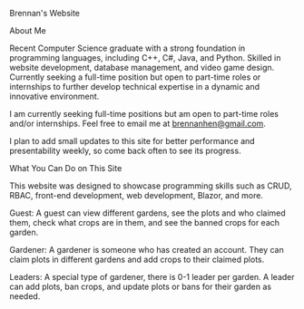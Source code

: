 Brennan's Website

About Me

Recent Computer Science graduate with a strong foundation in programming languages, including C++, C#, Java, and Python. Skilled in website development, database management, and video game design. Currently seeking a full-time position but open to part-time roles or internships to further develop technical expertise in a dynamic and innovative environment.

I am currently seeking full-time positions but am open to part-time roles and/or internships. Feel free to email me at brennanhen@gmail.com.

I plan to add small updates to this site for better performance and presentability weekly, so come back often to see its progress.

What You Can Do on This Site

This website was designed to showcase programming skills such as CRUD, RBAC, front-end development, web development, Blazor, and more.

Guest: A guest can view different gardens, see the plots and who claimed them, check what crops are in them, and see the banned crops for each garden.

Gardener: A gardener is someone who has created an account. They can claim plots in different gardens and add crops to their claimed plots.

Leaders: A special type of gardener, there is 0-1 leader per garden. A leader can add plots, ban crops, and update plots or bans for their garden as needed.
